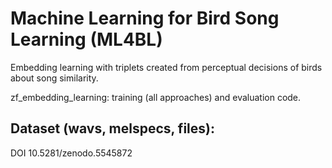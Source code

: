 # Machine Learning for Bird Song Learning (ML4BL)

Embedding learning with triplets created from perceptual decisions of birds about song similarity.

zf_embedding_learning:
training (all approaches) and evaluation code.

## Dataset (wavs, melspecs, files):
DOI 10.5281/zenodo.5545872
